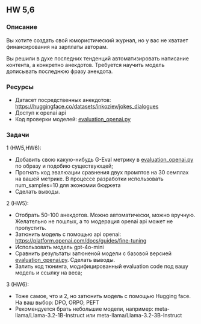 ## HW 5,6

### Описание
Вы хотите создать свой юмористический журнал, но у вас не хватает финансирования на зарплаты авторам. 

Вы решили в духе последних тенденций автоматизировать написание контента, а конкретно анекдотов. 
Требуется научить модель дописывать последнюю фразу анекдота.


### Ресурсы
* Датасет посредственных анекдотов: https://huggingface.co/datasets/inkoziev/jokes_dialogues
* Доступ к openai api
* Код проверки моделей: [evaluation_openai.py](evaluation_openai.py)

### Задачи
1 (HW5,HW6):
* Добавить свою какую-нибудь G-Eval метрику в [evaluation_openai.py](evaluation_openai.py) по образу и подобию существующей; 
* Прогнать код эвалюации сравнения двух промптов на 30 семплах на вашей метрике.  В процессе разработки использовать num_samples=10 для экономии бюджета
* Сделать выводы.



2 (HW5):
* Отобрать 50-100 анекдотов. Можно автоматически, можно вручную. Желательно не пошлых, а то модерация openai api может не пропустить.
* Затюнить модель с помощью api openai: https://platform.openai.com/docs/guides/fine-tuning
* Использовать модель gpt-4o-mini
* Сравнить результаты затюненой модели с базовой версией [evaluation_openai.py](evaluation_openai.py). Сделать выводы.
* Залить код тюнинга, модифицированный evaluation code под вашу модель и ссылку на веса;



3 (HW6):
* Тоже самое, что и 2, но затюнить модель с помощью Hugging face. На ваш выбор: DPO, ORPO, PEFT
* Рекомендуется брать небольшие модели, например: meta-llama/Llama-3.2-1B-Instruct или meta-llama/Llama-3.2-3B-Instruct

